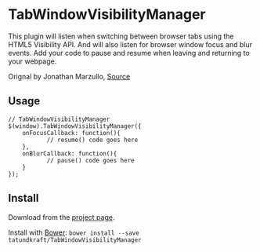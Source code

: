 # TabWindowVisibilityManager
This plugin will listen when switching between browser tabs using the 
HTML5 Visibility API. And will also listen for browser window focus 
and blur events. Add your code to pause and resume when leaving and 
returning to your webpage.

Orignal by Jonathan Marzullo, [Source](http://greensock.com/forums/topic/9059-cross-browser-to-detect-tab-or-window-is-active-so-animations-stay-in-sync-using-html5-visibility-api/)

## Usage
```
// TabWindowVisibilityManager
$(window).TabWindowVisibilityManager({
    onFocusCallback: function(){
           // resume() code goes here
    },
    onBlurCallback: function(){
           // pause() code goes here
    }
});
```

## Install
Download from the [project page](https://github.com/tatundkraft/TabWindowVisibilityManager).

Install with [Bower](http://bower.io/): `bower install --save tatundkraft/TabWindowVisibilityManager`